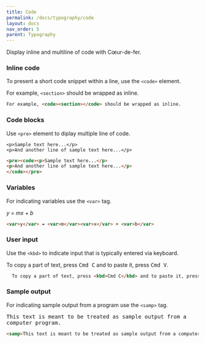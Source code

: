 ```yaml
---
title: Code
permalink: /docs/typography/code
layout: docs
nav_order: 5
parent: Typography
---
```


<p class="headline">Display inline and multiline of code with Cœur-de-fer.</p>

### Inline code

To present a short code snippet within a line, use the `<code>` element.

<div class="exemple">
  For example, <code>&lt;section&gt;</code> should be wrapped as inline.
</div>

```` html
For example, <code><section></code> should be wrapped as inline.
````

### Code blocks

Use `<pre>` element to diplay multiple line of code.

<div class="exemple">
<pre><code class="nohighlight">&lt;p&gt;Sample text here...&lt;/p&gt;
&lt;p&gt;And another line of sample text here...&lt;/p&gt;</code></pre>
</div>

```` html
<pre><code><p>Sample text here...</p>
<p>And another line of sample text here...</p>
</code></pre>
````

### Variables

For indicating variables use the `<var>` tag.

<div class="exemple">
  <var>y</var> = <var>m</var><var>x</var> + <var>b</var>
</div>

```` html
<var>y</var> = <var>m</var><var>x</var> + <var>b</var>
````

### User input

Use the `<kbd>` to indicate input that is typically entered via keyboard.

<div class="exemple">
  To copy a part of text, press <kbd>Cmd C</kbd> and to paste it, press <kbd>Cmd V</kbd>.
</div>

```` html
  To copy a part of text, press <kbd>Cmd C</kbd> and to paste it, press <kbd>Cmd V</kbd>.
````

### Sample output

For indicating sample output from a program use the `<samp>` tag.

<div class="exemple">
<samp>This text is meant to be treated as sample output from a computer program.</samp>
</div>

```` html
<samp>This text is meant to be treated as sample output from a computer program.</samp>
````
